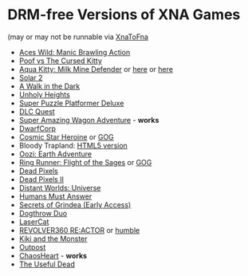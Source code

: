 DRM-free Versions of XNA Games
==============================

(may or may not be runnable via [XnaToFna](https://github.com/0x0ade/XnaToFna)

* [Aces Wild: Manic Brawling Action](http://www.tylerdoak.com/aceswild/)
* [Poof vs The Cursed Kitty](https://www.humblebundle.com/store/pof-vs-the-cursed-kitty)
* [Aqua Kitty: Milk Mine Defender](https://www.humblebundle.com/store/aqua-kitty-milk-mine-defender?hmb_source=search_bar) or [here](http://tikipod.com/aquakitty/) or [here](https://www.gog.com/game/aqua_kitty_milk_mine_defender)
* [Solar 2](https://www.humblebundle.com/store/solar-2?hmb_source=search_bar)
* [A Walk in the Dark](http://a-walk-in-the-dark.com/buy/)
* [Unholy Heights](https://www.gog.com/game/unholy_heights)
* [Super Puzzle Platformer Deluxe](https://www.gog.com/game/super_puzzle_platformer_deluxe)
* [DLC Quest](https://www.humblebundle.com/store/dlc-quest?hmb_source=search_bar)
* [Super Amazing Wagon Adventure](http://www.sparsevector.com/wagon-adventure/) - **works**
* [DwarfCorp](https://completelyfairgames.itch.io/dwarfcorp)
* [Cosmic Star Heroine](https://www.humblebundle.com/store/cosmic-star-heroine) or [GOG](https://www.gog.com/game/cosmic_star_heroine)
* Bloody Trapland: [HTML5 version](https://20170217.itch.io/trapland)
* [Oozi: Earth Adventure](https://www.humblebundle.com/store/oozi-earth-adventure?hmb_source=search_bar)
* [Ring Runner: Flight of the Sages](https://www.humblebundle.com/store/ring-runner-flight-of-the-sages?hmb_source=search_bar) or [GOG](https://www.gog.com/game/ring_runner_flight_of_the_sages)
* [Dead Pixels](http://deadpixelsthegame.com/buy-direct/)
* [Dead Pixels II](http://deadpixels2.com/)
* [Distant Worlds: Universe](https://www.gog.com/game/distant_worlds_universe)
* [Humans Must Answer](https://www.gog.com/game/humans_must_answer)
* [Secrets of Grindea (Early Access)](https://www.humblebundle.com/store/secrets-of-grindea?hmb_source=search_bar)
* [Dogthrow Duo](https://lobster-patrol.itch.io/dogthrowduo)
* [LaserCat](https://monsterjail.itch.io/lasercat)
* [REVOLVER360 RE:ACTOR](https://www.gog.com/game/revolver360_reactor) or [humble](https://www.humblebundle.com/store/revolver-360-reactor?hmb_source=search_bar)
* [Kiki and the Monster](http://noelberry.ca/#kikimonster)
* [Outpost](http://noelberry.ca/#outpost)
* [ChaosHeart](http://ludumdare.com/compo/ludum-dare-30/?action=preview&uid=1176) - **works**
* [The Useful Dead](http://www.bootdiskrevolution.com/the-useful-dead/)
